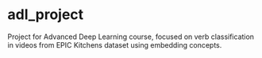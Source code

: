 # adl_project
Project for Advanced Deep Learning course, focused on verb classification in videos from EPIC Kitchens dataset using embedding concepts.
